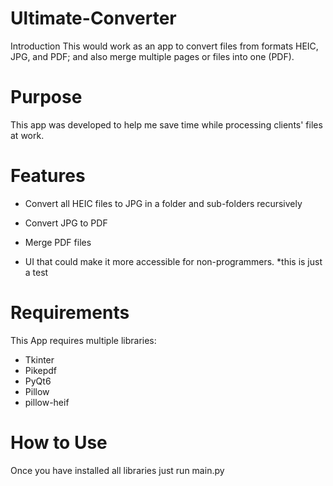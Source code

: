 # Ultimate-Converter

Introduction
This would work as an app to convert files from formats HEIC, JPG, and PDF; and also merge multiple pages or files into one (PDF). 

# Purpose
This app was developed to help me save time while processing clients' files at work. 

# Features

* Convert all HEIC files to JPG in a folder and sub-folders recursively

* Convert JPG to PDF

* Merge PDF files

* UI that could make it more accessible for non-programmers. 
*this is just a test

# Requirements

This App requires multiple libraries:

* Tkinter
* Pikepdf
* PyQt6
* Pillow
* pillow-heif

# How to Use

Once you have installed all libraries just run main.py 
